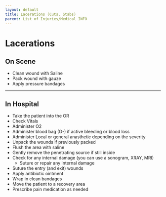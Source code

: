```yaml
---
layout: default
title: Lacerations (Cuts, Stabs)
parent: List of Injuries/Medical INFO
---
```

# Lacerations

## On Scene
- Clean wound with Saline
- Pack wound with gauze
- Apply pressure bandages

---

## In Hospital

- Take the patient into the OR
- Check Vitals
- Administer O2
- Administer blood bag (O-) if active bleeding or blood loss
- Administer Local or general anasthetic depending on the severity
- Unpack the wounds if previously packed
- Flush the area with saline
- Gently remove the penetrating source if still inside
- Check for any internal damage (you can use a sonogram, XRAY, MRI)
  - Suture or repair any internal damage
- Suture the entry (and exit) wounds
- Apply antibiotic ointment
- Wrap in clean bandages
- Move the patient to a recovery area
- Prescribe pain medication as needed